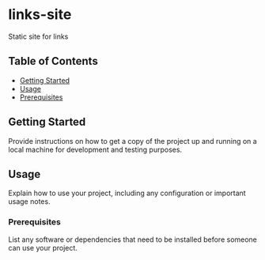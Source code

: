 # links-site
Static site for links

## Table of Contents

- [Getting Started](#getting-started)
- [Usage](#usage)
- [Prerequisites](#Prerequisites)

## Getting Started

Provide instructions on how to get a copy of the project up and running on a local machine for development and testing purposes.

## Usage

Explain how to use your project, including any configuration or important usage notes.

### Prerequisites

List any software or dependencies that need to be installed before someone can use your project.

